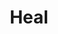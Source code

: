 ---
title: "Heal"
index:
  - heal
permalink: /spells/heal/
tags:
  - Spell
  - 6th Level
  - Evocation
available_for:
  - Cleric
  - Druid
level: "6th Level"
school: "Evocation"
range: "60 ft"
comp:
  - V
  - S
description: |
  Choose a creature that you can see within range. A surge of positive energy washes through the creature, causing it to regain 70 hit points. This spell also ends blindness, deafness, and any diseases affecting the target. This spell has no effect on constructs or undead.

  **At higher levels.** When you cast this spell using a spell slot of 7th level or higher, the amount of healing increases by 10 for each slot level above 6th.
excerpt: "Choose a creature that you can see within range."
source: "Basic Rules"
---
